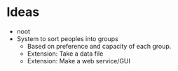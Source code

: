 # Ideas
 - noot
 - System to sort peoples into groups
   - Based on preference and capacity of each group.
   - Extension: Take a data file
   - Extension: Make a web service/GUI